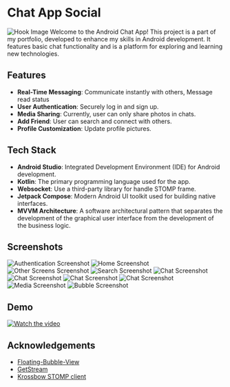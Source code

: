 
# Chat App Social
![Hook Image](https://github.com/hoangvoGitHub/ChatAppSocial/blob/main/demo/video/thumbnail.png?raw=true)
Welcome to the Android Chat App! This project is a part of my portfolio, developed to enhance my skills in Android development. It features basic chat functionality and is a platform for exploring and learning new technologies.

## Features

- **Real-Time Messaging**: Communicate instantly with others, Message read status
- **User Authentication**: Securely log in and sign up.
- **Media Sharing**: Currently, user can only share photos in chats.
- **Add Friend**: User can search and connect with others.
- **Profile Customization**: Update profile pictures.

## Tech Stack

- **Android Studio**: Integrated Development Environment (IDE) for Android development.
- **Kotlin**: The primary programming language used for the app.
- **Websocket**: Use a third-party library for handle STOMP frame.
- **Jetpack Compose**: Modern Android UI toolkit used for building native interfaces.
- **MVVM Architecture**: A software architectural pattern that separates the development of the graphical user interface from the development of the business logic.

## Screenshots

![Authentication Screenshot](https://github.com/hoangvoGitHub/ChatAppSocial/blob/main/demo/screenshots/authentication.png?raw=true)
![Home Screenshot](https://github.com/hoangvoGitHub/ChatAppSocial/blob/main/demo/screenshots/home.png?raw=true)
![Other Screens Screenshot](https://github.com/hoangvoGitHub/ChatAppSocial/blob/main/demo/screenshots/other_screen.png?raw=true)
![Search Screenshot](https://github.com/hoangvoGitHub/ChatAppSocial/blob/main/demo/screenshots/search.png?raw=true)
![Chat Screenshot](https://github.com/hoangvoGitHub/ChatAppSocial/blob/main/demo/screenshots/chat_screen_1.png?raw=true)
![Chat Screenshot](https://github.com/hoangvoGitHub/ChatAppSocial/blob/main/demo/screenshots/chat_screen_2.png?raw=true)
![Chat Screenshot](https://github.com/hoangvoGitHub/ChatAppSocial/blob/main/demo/screenshots/chat_screen_3.png?raw=true)
![Chat Screenshot](https://github.com/hoangvoGitHub/ChatAppSocial/blob/main/demo/screenshots/chat_screen_4.png?raw=true)
![Media Screenshot](https://github.com/hoangvoGitHub/ChatAppSocial/blob/main/demo/screenshots/media.png?raw=true)
![Bubble Screenshot](https://github.com/hoangvoGitHub/ChatAppSocial/blob/main/demo/screenshots/bubble.png?raw=true)

## Demo

[![Watch the video](https://github.com/hoangvoGitHub/ChatAppSocial/blob/main/demo/video/thumbnail.png?raw=true)](https://github.com/user-attachments/assets/ca682548-9850-4bfe-83be-d3c1435eb67c)

## Acknowledgements

 - [Floating-Bubble-View](https://github.com/TorryDo/Floating-Bubble-View)
 - [GetStream](https://github.com/GetStream)
 - [Krossbow STOMP client](https://github.com/joffrey-bion/krossbow/tree/main)

